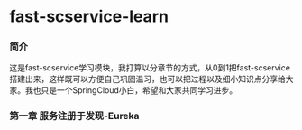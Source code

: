 # fast-scservice-learn

### 简介
这是fast-scservice学习模块，我打算以分章节的方式，从0到1把fast-scservice搭建出来，这样既可以方便自己巩固温习，也可以把过程以及细小知识点分享给大家。我也只是一个SpringCloud小白，希望和大家共同学习进步。

### 第一章 服务注册于发现-Eureka
